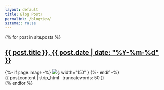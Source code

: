 ```yaml
---
layout: default
title: Blog Posts
permalink: /blogview/
sitemap: false
---
```


 {% for post in site.posts %}
  <article>
    <h2><a class="hover-underline-animation" href="{{ post.url }}">{{ post.title }}, {{ post.date | date: "%Y-%m-%d" }}</a></h2>
    {%- if page.image -%}
      <img src="{{ site.url }}/{{ page.image }}">{: width="150" }
    {%- endif -%}
    <br>{{ post.content | strip_html | truncatewords: 50 }}
  </article>
{% endfor %}
